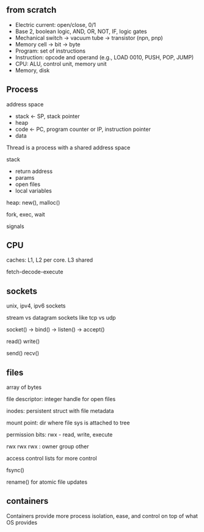

## from scratch 
- Electric current: open/close, 0/1
- Base 2, boolean logic, AND, OR, NOT, IF, logic gates
- Mechanical switch → vacuum tube → transistor (npn, pnp)
- Memory cell → bit → byte
- Program: set of instructions
- Instruction: opcode and operand (e.g., LOAD 0010, PUSH, POP, JUMP)
- CPU: ALU, control unit, memory unit
- Memory, disk

## Process

address space 
- stack <- SP, stack pointer 
- heap
- code <- PC, program counter or IP, instruction pointer
- data

Thread is a process with a shared address space 

stack 
- return address
- params
- open files
- local variables

heap: new(), malloc()  

fork, exec, wait 

signals 


## CPU

caches: L1, L2 per core. L3 shared 

fetch-decode-execute

## sockets 

unix, ipv4, ipv6 sockets 

stream vs datagram sockets like tcp vs udp 

socket() -> bind() -> listen() -> accept()

read() write()  

send() recv()

## files 

array of bytes 

file descriptor: integer handle for open files  

inodes: persistent struct with file metadata   

mount point: dir where file sys is attached to tree 

permission bits: rwx - read, write, execute 

rwx rwx rwx : owner group other

access control lists for more control 

fsync()

rename() for atomic file updates 



## containers 

Containers provide more process isolation, ease, and control on top of what OS provides  



